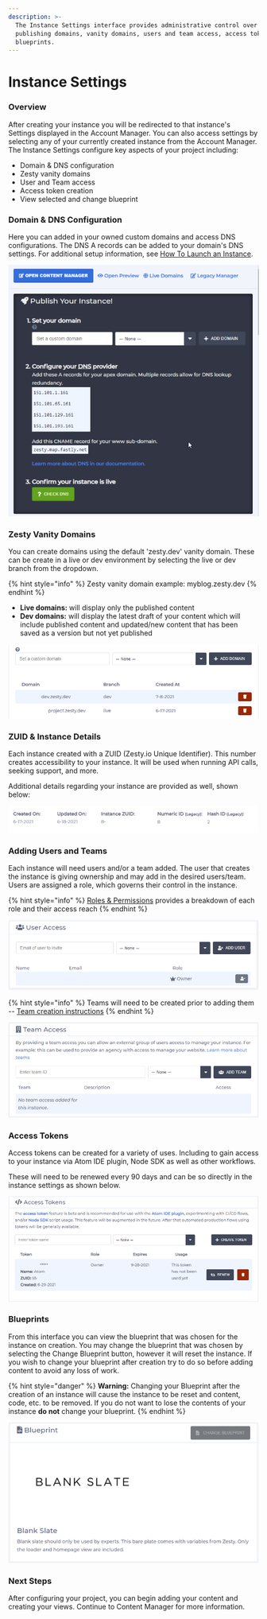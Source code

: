 ```yaml
---
description: >-
  The Instance Settings interface provides administrative control over
  publishing domains, vanity domains, users and team access, access tokens, and
  blueprints.
---
```


# Instance Settings

### Overview

After creating your instance you will be redirected to that instance's Settings displayed in the Account Manager. You can also access settings by selecting any of your currently created instance from the Account Manager. The Instance Settings configure key aspects of your project including:

* Domain & DNS configuration
* Zesty vanity domains
* User and Team access
* Access token creation
* View selected and change blueprint

### Domain & DNS Configuration

Here you can added in your owned custom domains and access DNS configurations. The DNS A records can be added to your domain's DNS settings. For additional setup information, see [How To Launch an Instance](../guides/how-to-launch-an-instance.md).

![](../.gitbook/assets/image%20%2883%29.png)

### Zesty Vanity Domains

You can create domains using the default 'zesty.dev' vanity domain. These can be create in a live or dev environment by selecting the live or dev branch from the dropdown.  

{% hint style="info" %}
Zesty vanity domain example: myblog.zesty.dev
{% endhint %}

* **Live domains:** will display only the published content
* **Dev domains:** will display the latest draft of your content which will include published content and updated/new content that has been saved as a version but not yet published

![Zesty live and dev vanity domains](../.gitbook/assets/image%20%28102%29.png)

### ZUID & Instance Details

Each instance created with a ZUID \(Zesty.io Unique Identifier\). This number creates accessibility to your instance. It will be used when running API calls, seeking support, and more. 

Additional details regarding your instance are provided as well, shown below: 

![Instance details located in Instance Settings](../.gitbook/assets/image%20%2881%29.png)

### Adding Users and Teams

Each instance will need users and/or a team added. The user that creates the instance is giving ownership and may add in the desired users/team. Users are assigned a role, which governs their control in the instance. 

{% hint style="info" %}
[Roles & Permissions](../getting-started/roles-and-permissions.md#base-roles-types) provides a breakdown of each role and their access reach
{% endhint %}

![User invite and role selection ](../.gitbook/assets/image%20%2865%29.png)

{% hint style="info" %}
Teams will need to be created prior to adding them -- [Team creation instructions](../services/accounts-ui/teams.md#overview)
{% endhint %}

![Team invite](../.gitbook/assets/image%20%2868%29.png)

### Access Tokens

Access tokens can be created for a variety of uses. Including to gain access to your instance via Atom IDE plugin, Node SDK as well as other workflows. 

These will need to be renewed every 90 days and can be so directly in the instance settings as shown below.

![Access Token Creation](../.gitbook/assets/image%20%2895%29.png)

### Blueprints 

From this interface you can view the blueprint that was chosen for the instance on creation. You may change the blueprint that was chosen by selecting the Change Blueprint button, however it will reset the instance. If you wish to change your blueprint after creation try to do so before adding content to avoid any loss of work.

{% hint style="danger" %}
**Warning:** Changing your Blueprint after the creation of an instance will cause the instance to be reset and content, code, etc. to be removed. If you do not want to lose the contents of your instance **do not** change your blueprint.
{% endhint %}

![](../.gitbook/assets/image%20%2888%29.png)

### Next Steps

After configuring your project, you can begin adding your content and creating your views. Continue to Content Manager for more information.

